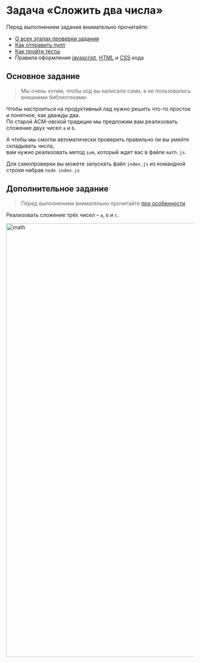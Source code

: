 # Задача «Сложить два числа»

Перед выполнением задания внимательно прочитайте:

- [О всех этапах проверки задания](https://github.com/urfu-2016/guides/blob/master/workflow/extra.md)
- [Как отправить пулл](https://github.com/urfu-2016/guides/blob/master/workflow/pull.md)
- [Как пройти тесты](https://github.com/urfu-2016/guides/blob/master/workflow/test.md)
- Правила оформления [javascript](https://github.com/urfu-2016/guides/blob/master/codestyle/js.md), [HTML](https://github.com/urfu-2016/guides/blob/master/codestyle/html.md) и [CSS](https://github.com/urfu-2016/guides/blob/master/codestyle/css.md) кода

## Основное задание

> Мы очень хотим, чтобы код вы написали сами, а не пользовались внешними библиотеками.

Чтобы настроиться на продуктивный лад нужно решить что-то простое и понятное, как дважды два.   
По старой ACM-овской традиции мы предложим вам реализовать сложение двух чисел `a` и `b`.

А чтобы мы смогли автоматически проверить правильно ли вы умейте складывать числа,   
вам нужно реализовать метод `sum`, который ждет вас в файле `math.js`.

Для самопроверки вы можете запускать файл `index.js` из командной строки набрав `node index.js`

## Дополнительное задание

> Перед выполнением внимательно прочитайте [про особенности](https://github.com/urfu-2016/guides/blob/master/workflow/extra.md)

Реализовать сложение трёх чисел – `a`, `b` и `c`.

<img width="1160" alt="math" src="https://cloud.githubusercontent.com/assets/4534405/19030314/4d578260-8966-11e6-956c-ccc045361e3a.png">
